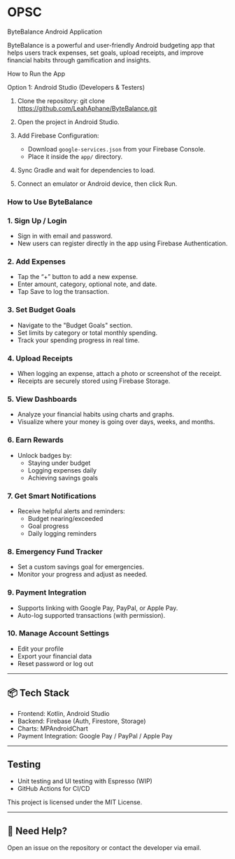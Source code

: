 # OPSC
ByteBalance Android Application

ByteBalance is a powerful and user-friendly Android budgeting app that helps users track expenses, set goals, upload receipts, and improve financial habits through gamification and insights.

 How to Run the App

 Option 1: Android Studio (Developers & Testers)

1. Clone the repository:
   git clone https://github.com/LeahAphane/ByteBalance.git

2. Open the project in Android Studio.

3. Add Firebase Configuration:
   - Download `google-services.json` from your Firebase Console.
   - Place it inside the `app/` directory.

4. Sync Gradle and wait for dependencies to load.

5. Connect an emulator or Android device, then click Run.

 
### How to Use ByteBalance

### 1. Sign Up / Login
- Sign in with email and password.
- New users can register directly in the app using Firebase Authentication.

### 2. Add Expenses
- Tap the “+” button to add a new expense.
- Enter amount, category, optional note, and date.
- Tap Save to log the transaction.

### 3. Set Budget Goals
- Navigate to the "Budget Goals" section.
- Set limits by category or total monthly spending.
- Track your spending progress in real time.

### 4. Upload Receipts
- When logging an expense, attach a photo or screenshot of the receipt.
- Receipts are securely stored using Firebase Storage.

### 5. View Dashboards
- Analyze your financial habits using charts and graphs.
- Visualize where your money is going over days, weeks, and months.

### 6. Earn Rewards
- Unlock badges by:
  - Staying under budget
  - Logging expenses daily
  - Achieving savings goals

### 7. Get Smart Notifications
- Receive helpful alerts and reminders:
  - Budget nearing/exceeded
  - Goal progress
  - Daily logging reminders

### 8. Emergency Fund Tracker
- Set a custom savings goal for emergencies.
- Monitor your progress and adjust as needed.

### 9. Payment Integration
- Supports linking with Google Pay, PayPal, or Apple Pay.
- Auto-log supported transactions (with permission).

### 10. Manage Account Settings
- Edit your profile
- Export your financial data
- Reset password or log out

---

## 📦 Tech Stack

- Frontend: Kotlin, Android Studio
- Backend: Firebase (Auth, Firestore, Storage)
- Charts: MPAndroidChart
- Payment Integration: Google Pay / PayPal / Apple Pay

---

##  Testing

- Unit testing and UI testing with Espresso (WIP)
- GitHub Actions for CI/CD


This project is licensed under the MIT License.

---

## 🙋 Need Help?

Open an issue on the repository or contact the developer via email.
